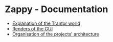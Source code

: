 # Zappy - Documentation

* [Explanation of the Trantor world](Trantor.md)
* [Renders of the GUI](Render.md)
* [Organisation of the projects' architecture](Relations.md)
